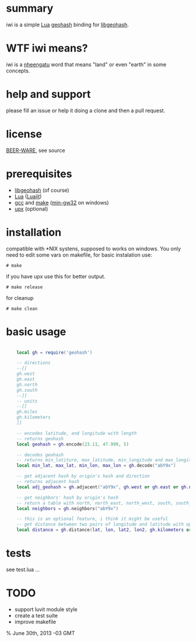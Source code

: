 # summary

iwi is a simple [Lua](http://www.lua.org/) [geohash](http://en.wikipedia.org/wiki/Geohash) binding for [libgeohash](https://github.com/lyokato/libgeohash).

# WTF iwi means?

iwi is a [nheengatu](http://en.wikipedia.org/wiki/Nheengatu_language) word that means "land" or even "earth" in some concepts.

# help and support

please fill an issue or help it doing a clone and then a pull request.

# license

[BEER-WARE](http://en.wikipedia.org/wiki/Beerware), see source

# prerequisites

+ [libgeohash](https://github.com/lyokato/libgeohash) (of course) 
+ [Lua](http://www.lua.org/) ([Luajit](http://luajit.org/))
+ [gcc](http://gcc.gnu.org/) and [make](http://www.gnu.org/software/make/) ([min-gw32](http://sourceforge.net/projects/mingw/files/MinGW/) on windows)
+ [upx](http://upx.sourceforge.net/) (optional)

# installation

compatible with *NIX systens, supposed to works on windows. You only need to edit some vars on makefile, for basic instalation use:

    # make

if you have upx use this for better output.
  
    # make release
  
for cleanup

    # make clean
  
# basic usage

```lua

    local gh = require('geohash')

    -- directions
    --[[
    gh.west
    gh.east
    gh.north
    gh.south
    --]]
    -- units
    --[[
    gh.miles
    gh.kilometers
    ]]

    -- encodes latitude, and longitude with length
    -- returns geohash
    local geohash = gh.encode(23.11, 47.999, 5)

    -- decodes geohash
    -- returns min_latiture, max_latitude, min_longitude and max_longitude 
    local min_lat, max_lat, min_lon, max_lon = gh.decode("abY9x")

    -- get adjacent hash by origin's hash and direction
    -- returns adjacent hash
    local adj_geohash = gh.adjacent("abY9x", gh.west or gh.east or gh.north or gh.south)

    -- get neighbors' hash by origin's hash
    -- return a table with north, north_east, north_west, south, south_east, south_west, east and west neighbors
    local neighbors = gh.neighbors("abY9x")

    -- this is an optional feature, i think it might be useful
    -- get distance between two pairs of longitude and latitude with optional unit, defaults to kilometers
    local distance = gh.distance(lat, lon, lat2, lon2, gh.kilometers or gh.miles or nil)

``` 

# tests

see test.lua ...

# TODO

+ support luvit module style
+ create a test suite
+ improve makefile

% June 30th, 2013 -03 GMT
